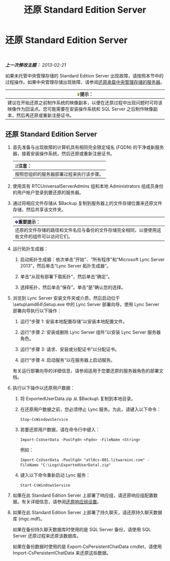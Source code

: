 ﻿---
title: 还原 Standard Edition Server
TOCTitle: 还原 Standard Edition Server
ms:assetid: d1845663-3138-4fd6-b3e7-337e294d40d8
ms:mtpsurl: https://technet.microsoft.com/zh-cn/library/Hh202190(v=OCS.15)
ms:contentKeyID: 52061133
ms.date: 05/19/2016
mtps_version: v=OCS.15
ms.translationtype: HT
---

# 还原 Standard Edition Server

 

_**上一次修改主题：** 2013-02-21_

如果未托管中央管理存储的 Standard Edition Server 出现故障，请按照本节中的过程操作。如果中央管理存储出现故障，请参阅[还原承载中央管理存储的服务器](lync-server-2013-restoring-the-server-hosting-the-central-management-store.md)。

<table>
<thead>
<tr class="header">
<th><img src="images/Gg398094.tip(OCS.15).gif" title="tip" alt="tip" />提示：</th>
</tr>
</thead>
<tbody>
<tr class="odd">
<td>建议在开始还原之前制作系统的映像副本，以便在还原过程中出现问题时可将该映像作为回滚点。您可能需要在安装操作系统和 SQL Server 之后制作映像副本，然后再还原或重新注册证书。</td>
</tr>
</tbody>
</table>


## 还原 Standard Edition Server

1.  首先准备与出现故障的计算机具有相同完全限定域名 (FQDN) 的干净或新服务器，接着安装操作系统，然后还原或重新注册证书。
    
    <table>
    <thead>
    <tr class="header">
    <th><img src="images/Dn783119.note(OCS.15).gif" title="note" alt="note" />注意：</th>
    </tr>
    </thead>
    <tbody>
    <tr class="odd">
    <td>按照您组织的服务器部署过程来执行该步骤。</td>
    </tr>
    </tbody>
    </table>


2.  使用具有 RTCUniversalServerAdmins 组和本地 Administrators 组成员身份的用户帐户登录到要还原的服务器。

3.  通过将相应文件存储从 $Backup 复制到服务器上的文件存储位置来还原文件存储，然后共享该文件夹。
    
    <table>
    <thead>
    <tr class="header">
    <th><img src="images/Gg398794.important(OCS.15).gif" title="important" alt="important" />重要提示：</th>
    </tr>
    </thead>
    <tbody>
    <tr class="odd">
    <td>还原的文件存储的路径和文件名应与备份的文件存储完全相同，以便使用这些文件的组件可以访问它们。</td>
    </tr>
    </tbody>
    </table>


4.  运行拓扑生成器：
    
    1.  启动拓扑生成器：依次单击“开始”、“所有程序”和“Microsoft Lync Server 2013”，然后单击“Lync Server 拓扑生成器”。
    
    2.  单击“从现有部署下载拓扑”，然后单击“确定”。
    
    3.  选择拓扑，然后单击“保存”。单击“是”确认您的选择。

5.  浏览到 Lync Server 安装文件夹或介质，然后启动位于 \\setup\\amd64\\Setup.exe 中的 Lync Server 部署向导。使用 Lync Server 部署向导执行以下操作：
    
    1.  运行“步骤 1: 安装本地配置存储”以安装本地配置文件。
    
    2.  运行“步骤 2: 安装或删除 Lync Server 组件”以安装 Lync Server 服务器角色。
    
    3.  运行“步骤 3: 请求、安装或分配证书”以分配证书。
    
    4.  运行“步骤 4: 启动服务”以在服务器上启动服务。
    
    有关运行部署向导的详细信息，请参阅适用于您要还原的服务器角色的部署文档。

6.  执行以下操作以还原用户数据：
    
    1.  将 ExportedUserData.zip 从 $Backup\\ 复制到本地目录。
    
    2.  在还原用户数据之前，您必须停止 Lync 服务。为此，请键入以下命令：
        
            Stop-CsWindowsService
    
    3.  若要还原用户数据，请在命令行中键入：
        
            Import-CsUserData -PoolFqdn <Fqdn> -FileName <String>
        
        例如：
        
            Import-CsUserData -PoolFqdn "atl0cs-001.litwareinc.com" -FileName "C:\Logs\ExportedUserDatal.zip"
    
    4.  键入以下命令重新启动 Lync 服务：
        
            Start-CsWindowsService

7.  如果在此 Standard Edition Server 上部署了响应组，请还原响应组配置数据。有关详细信息，请参阅[还原响应组设置](lync-server-2013-restoring-response-group-settings.md)。

8.  如果在此 Standard Edition Server 上部署了持久聊天，请还原持久聊天数据库 (mgc.mdf)。
    
    如果在备份持久聊天数据库时使用的是 SQL Server 备份，请使用 SQL Server 还原过程来还原该数据库。
    
    如果在备份数据时使用的是 Export-CsPersistentChatData cmdlet，请使用 Import-CsPersistentChatData 来还原这些数据。

